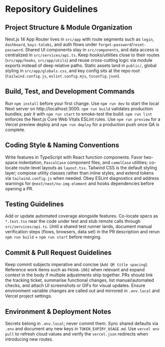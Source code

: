 # Repository Guidelines

## Project Structure & Module Organization
Next.js 14 App Router lives in `src/app` with route segments such as `login`, `dashboard`, `bayi-talebi`, and auth flows under `forgot-password`/`reset-password`. Shared UI components stay in `src/components`, and data access is centralized in `src/services/api.ts`. Keep hooks/utilities close to their routes (`src/app/hooks`, `src/app/utils`) and reuse cross-cutting logic via module exports instead of deep relative paths. Static assets land in `public/`, global styling in `src/app/globals.css`, and key config sits at the repo root (`tailwind.config.js`, `eslint.config.mjs`, `tsconfig.json`).

## Build, Test, and Development Commands
Run `npm install` before your first change. Use `npm run dev` to start the local Next server on http://localhost:3000. `npm run build` validates production bundles; pair it with `npm run start` to smoke-test the build. `npm run lint` enforces the Next.js Core Web Vitals ESLint rules. Use `npm run preview` for a Vercel preview deploy and `npm run deploy` for a production push once QA is complete.

## Coding Style & Naming Conventions
Write features in TypeScript with React function components. Favor two-space indentation, `PascalCase` component files, and `camelCase` utilities; co-locate route-level layouts as `layout.tsx`. Tailwind CSS is the default styling layer; compose utility classes rather than inline styles, and extend tokens via `tailwind.config.js` when needed. Obey ESLint diagnostics and address warnings for `@next/next/no-img-element` and hooks dependencies before opening a PR.

## Testing Guidelines
Add or update automated coverage alongside features. Co-locate specs as `*.test.tsx` near the code under test and stub remote calls through `src/services/api.ts`. Until a shared test runner lands, document manual verification steps (flows, browsers, data set) in the PR description and rerun `npm run build` + `npm run start` before merging.

## Commit & Pull Request Guidelines
Keep commit subjects imperative and concise (`Add QR title spacing`). Reference work items such as `PASHA-1002` when relevant and expand context in the body if multiple adjustments ship together. PRs should link the tracking ticket, summarise functional changes, list manual/automated checks, and attach UI screenshots or GIFs for visual updates. Ensure environment variable changes are called out and mirrored in `.env.local` and Vercel project settings.

## Environment & Deployment Notes
Secrets belong in `.env.local`; never commit them. Sync shared defaults via `.env` and document any new keys in `TOKEN_EXPIRY_USAGE.md`. Use `vercel env pull` to refresh cloud values and verify the `vercel.json` redirects when introducing new routes.
